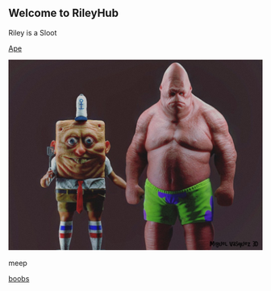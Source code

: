 ## Welcome to RileyHub

Riley is a Sloot

[Ape](https://o8ocorbino8o.github.io/)

![Image](spong1.jpg)

meep

[boobs](https://forum.roblox.com/Forum/ShowPost.aspx?PostID=94958740)
